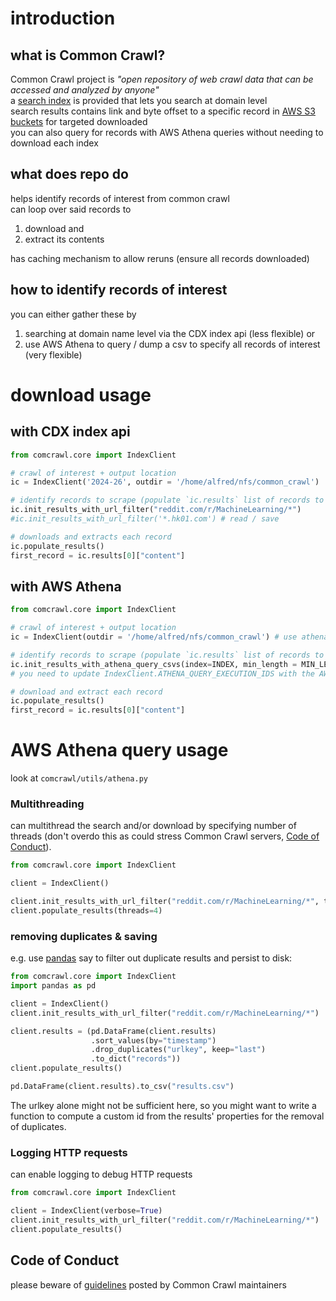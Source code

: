 # introduction

## what is Common Crawl?
Common Crawl project is _"open repository of web crawl data that can be accessed and analyzed by anyone"_  
a [search index](https://index.commoncrawl.org) is provided that lets you search at domain level  
search results contains link and byte offset to a specific record in [AWS S3 buckets](https://commoncrawl.s3.amazonaws.com/cc-index/collections/index.html) for targeted downloaded  
you can also query for records with AWS Athena queries without needing to download each index

## what does repo do
helps identify records of interest from common crawl  
can loop over said records to  
   1. download and 
   2. extract its contents

has caching mechanism to allow reruns (ensure all records downloaded)

## how to identify records of interest
you can either gather these by 
1. searching at domain name level via the CDX index api (less flexible) or
2. use AWS Athena to query / dump a csv to specify all records of interest (very flexible)

# download usage
## with CDX index api
```python
from comcrawl.core import IndexClient

# crawl of interest + output location
ic = IndexClient('2024-26', outdir = '/home/alfred/nfs/common_crawl')

# identify records to scrape (populate `ic.results` list of records to download)
ic.init_results_with_url_filter("reddit.com/r/MachineLearning/*")
#ic.init_results_with_url_filter('*.hk01.com') # read / save

# downloads and extracts each record
ic.populate_results()
first_record = ic.results[0]["content"]
```

## with AWS Athena
```python
from comcrawl.core import IndexClient

# crawl of interest + output location
ic = IndexClient(outdir = '/home/alfred/nfs/common_crawl') # use athena csvs

# identify records to scrape (populate `ic.results` list of records to download)
ic.init_results_with_athena_query_csvs(index=INDEX, min_length = MIN_LENGTH, max_length = MAX_LENGTH)
# you need to update IndexClient.ATHENA_QUERY_EXECUTION_IDS with the AWS Athena query csv hash

# download and extract each record
ic.populate_results()
first_record = ic.results[0]["content"]
```

# AWS Athena query usage
look at
`comcrawl/utils/athena.py`

### Multithreading
can multithread the search and/or download by specifying number of threads
(don't overdo this as could stress Common Crawl servers, [Code of Conduct](#code-of-conduct)).

```python
from comcrawl.core import IndexClient

client = IndexClient()

client.init_results_with_url_filter("reddit.com/r/MachineLearning/*", threads=4)
client.populate_results(threads=4)
```

### removing duplicates & saving
e.g. use [pandas](https://github.com/pandas-dev/pandas) say to filter out duplicate results and persist to disk:

```python
from comcrawl.core import IndexClient
import pandas as pd

client = IndexClient()
client.init_results_with_url_filter("reddit.com/r/MachineLearning/*")

client.results = (pd.DataFrame(client.results)
                  .sort_values(by="timestamp")
                  .drop_duplicates("urlkey", keep="last")
                  .to_dict("records"))
client.populate_results()

pd.DataFrame(client.results).to_csv("results.csv")
```

The urlkey alone might not be sufficient here, so you might want to write a function to compute a custom id from the results' properties for the removal of duplicates.

### Logging HTTP requests
can enable logging to debug HTTP requests

```python
from comcrawl.core import IndexClient

client = IndexClient(verbose=True)
client.init_results_with_url_filter("reddit.com/r/MachineLearning/*")
client.populate_results()
```

## Code of Conduct
please beware of [guidelines](https://groups.google.com/forum/#!msg/common-crawl/3QmQjFA_3y4/vTbhGqIBBQAJ) posted by Common Crawl maintainers